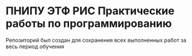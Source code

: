 # ПНИПУ ЭТФ РИС Практические работы по программированию
Репозиторий был создан для сохранения всех выполненных работ за весь период обучения
